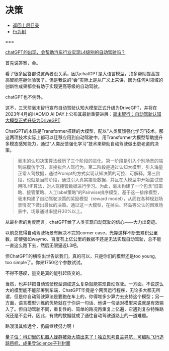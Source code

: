 # 决策

* [返回上层目录](../autopilot.md)
* [行为树](behavior_tree/behavior_tree.md)





===

[chatGPT的出现，会帮助汽车行业实现L4级别的自动驾驶吗？](https://www.zhihu.com/question/583534193/answer/2902810035)

首先说答案，会。

看了很多回答都说这两者没关系，因为chatGPT是大语言模型，顶多帮助提高提高智能座舱体验罢了。但是我说的“会”实际上是从广义上来讲，因为任何AI领域的创新性成果都会有助于实现更高等级的自动驾驶。

chatGPT也不例外。

这不，三天前毫末智行宣布自动驾驶认知大模型正式升级为DriveGPT，并将在2023年4月的HAOMO AI DAY上公布其最新重要进展：[毫末智行：自动驾驶认知大模型正式升级为DriveGPT](https://www.51cto.com/article/746705.html)

ChatGPT的本质是Transformer搭建的大模型，配以“人类反馈强化学习”技术。那这两项技术实际上都可以迁移应用到自动驾驶中，用Transformer大模型帮助提升多模态感知能力，通过“人类反馈强化学习”技术来帮助自动驾驶做出更老道的决策。

> 毫末的认知决策算法经历了三个阶段的进化。第一阶段是引入个别场景的端到端模仿学习，直接拟合人驾行为。第二阶段是通过认知大模型，引入海量正常人驾数据，通过Prompt的方式实现认知决策的可控、可解释。第三阶段，也就是当前阶段，通过引入真实接管数据，并且在大模型中开始尝试使用RLHF算法，对人驾接管数据进行学习。为此，毫末构建了一个包含“旧策略、接管策略、人工label策略”的Pairwise排序模型。基于这一排序模型，毫末构建了自动驾驶决策的奖励模型（reward model），从而在各种规划场景情况下做出最优的决策。通过这一大模型，在掉头、环岛等公认的困难场景中，场景通过率提升30%以上。

从最朴素的角度而言，chatGPT给了人类实现自动驾驶的信心——大力出奇迹。

以前总觉得自动驾驶场景有解决不完的corner case，光靠这样不断去累积公里数，即使强如waymo、百度有上亿公里的数据不还是无法实现自动驾驶，总不能一直这么跑下去，然后无限逼近L3吧。

但ChatGPT的横空出世告诉我们，真的可以，只是你们的模型还是too young, too simple了。你来1750亿个参数试试。

不得不感叹，量变是真的能引起质变的。

当然，也并非把自动驾驶模型调成这么复杂就能实现自动驾驶。一方面，不说这么大的模型能不能部署到车端，ChatGPT毕竟是个网页运行程序，无论多大都无所谓，但是你自动驾驶算法是要跑在车上的，你得堆多少算力去支持这个模型；另一方面，语言模型训练的优势就在于你讲一句话、他讲一句话对模型来说就是有效输入了。但自动驾驶不同，重复性的、简单的路况再重复上亿遍，它遇到复杂特殊路况还是不会开，因此，有效的数据就成了通往自动驾驶道路上的一道难题。

路漫漫其修远兮，仍需继续努力啊！



[量子位：科幻里的机器人蜂群被浙大搞出来了！独立思考自主导航，可编队飞行追踪目标，成果登Science子刊封面](https://zhuanlan.zhihu.com/p/513226681)

